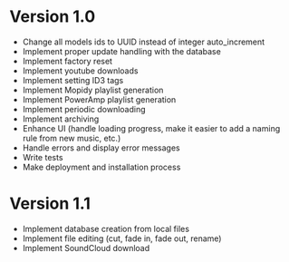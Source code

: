 # Version 1.0
- Change all models ids to UUID instead of integer auto_increment
- Implement proper update handling with the database
- Implement factory reset
- Implement youtube downloads 
- Implement setting ID3 tags
- Implement Mopidy playlist generation
- Implement PowerAmp playlist generation
- Implement periodic downloading
- Implement archiving
- Enhance UI (handle loading progress, make it easier to add a naming rule from new music, etc.)
- Handle errors and display error messages
- Write tests
- Make deployment and installation process

# Version 1.1
- Implement database creation from local files
- Implement file editing (cut, fade in, fade out, rename)
- Implement SoundCloud download